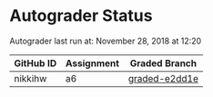 # Autograder Status
Autograder last run at: November 28, 2018 at 12:20

| GitHub ID | Assignment | Graded Branch |
|-----------|------------|---------------|
| nikkihw | a6 | [graded-e2dd1e](https://github.com/Fall2018COMP401-001/a6-nikkihw/tree/graded-e2dd1e) | 
